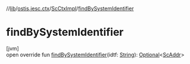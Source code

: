 //[lib](../../../index.md)/[ostis.jesc.ctx](../index.md)/[ScCtxImpl](index.md)/[findBySystemIdentifier](find-by-system-identifier.md)

# findBySystemIdentifier

[jvm]\
open override fun [findBySystemIdentifier](find-by-system-identifier.md)(idtf: [String](https://kotlinlang.org/api/latest/jvm/stdlib/kotlin/-string/index.html)): [Optional](https://docs.oracle.com/javase/8/docs/api/java/util/Optional.html)&lt;[ScAddr](../../ostis.jesc.client.model.addr/-sc-addr/index.md)&gt;
